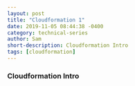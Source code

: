 ```yaml
---
layout: post
title: "Cloudformation 1"
date: 2019-11-05 08:44:38 -0400
category: technical-series
author: Sam
short-description: Cloudformation Intro
tags: [cloudformation]
---
```


### Cloudformation Intro

